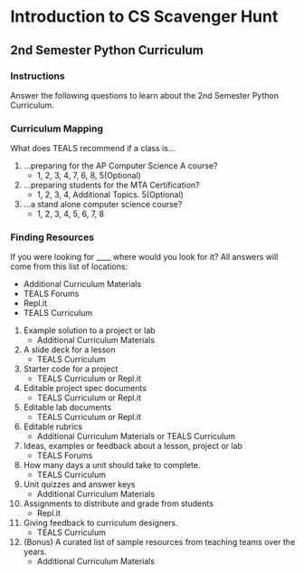 # Introduction to CS Scavenger Hunt

## 2nd Semester Python Curriculum

### Instructions

Answer the following questions to learn about the 2nd Semester Python Curriculum.

### Curriculum Mapping

What does TEALS recommend if a class is...

1. ...preparing for the AP Computer Science A course?
    * 1, 2, 3, 4, 7, 6, 8, 5(Optional)
2. ...preparing students for the MTA Certification?
    * 1, 2, 3, 4, Additional Topics. 5(Optional)
3. ...a stand alone computer science course?
    * 1, 2, 3, 4, 5, 6, 7, 8

### Finding Resources

If you were looking for ____ where would you look for it? All answers will come from this list of locations:

* Additional Curriculum Materials
* TEALS Forums
* Repl.it
* TEALS Curriculum

1. Example solution to a project or lab
    * Additional Curriculum Materials
2. A slide deck for a lesson
    * TEALS Curriculum
3. Starter code for a project
    * TEALS Curriculum or Repl.it
4. Editable project spec documents
    * TEALS Curriculum or Repl.it
5. Editable lab documents
    * TEALS Curriculum or Repl.it
6. Editable rubrics
    * Additional Curriculum Materials or TEALS Curriculum
7. Ideas, examples or feedback about a lesson, project or lab
    * TEALS Forums
8. How many days a unit should take to complete.
    * TEALS Curriculum
9. Unit quizzes and answer keys
    * Additional Curriculum Materials
10. Assignments to distribute and grade from students
    * Repl.it
11. Giving feedback to curriculum designers.
    * TEALS Curriculum
12. (Bonus) A curated list of sample resources from teaching teams over the years.
    * Additional Curriculum Materials
